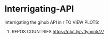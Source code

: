 # Interrigating-API
Interrigating the gihub API in r
TO VIEW PLOTS:
1) REPOS COUNTRIES https://plot.ly/~flynnn5/7/ 

